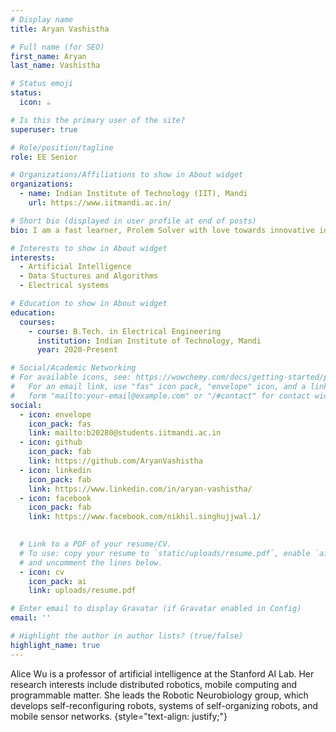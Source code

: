 ```yaml
---
# Display name
title: Aryan Vashistha

# Full name (for SEO)
first_name: Aryan
last_name: Vashistha

# Status emoji
status:
  icon: ☕️

# Is this the primary user of the site?
superuser: true

# Role/position/tagline
role: EE Senior

# Organizations/Affiliations to show in About widget
organizations:
  - name: Indian Institute of Technology (IIT), Mandi
    url: https://www.iitmandi.ac.in/

# Short bio (displayed in user profile at end of posts)
bio: I am a fast learner, Prolem Solver with love towards innovative ideas.

# Interests to show in About widget
interests:
  - Artificial Intelligence
  - Data Stuctures and Algorithms
  - Electrical systems

# Education to show in About widget
education:
  courses:
    - course: B.Tech. in Electrical Engineering
      institution: Indian Institute of Technology, Mandi
      year: 2020-Present

# Social/Academic Networking
# For available icons, see: https://wowchemy.com/docs/getting-started/page-builder/#icons
#   For an email link, use "fas" icon pack, "envelope" icon, and a link in the
#   form "mailto:your-email@example.com" or "/#contact" for contact widget.
social:
  - icon: envelope
    icon_pack: fas
    link: mailto:b20280@students.iitmandi.ac.in
  - icon: github
    icon_pack: fab
    link: https://github.com/AryanVashistha
  - icon: linkedin
    icon_pack: fab
    link: https://www.linkedin.com/in/aryan-vashistha/
  - icon: facebook
    icon_pack: fab
    link: https://www.facebook.com/nikhil.singhujjwal.1/

    
  # Link to a PDF of your resume/CV.
  # To use: copy your resume to `static/uploads/resume.pdf`, enable `ai` icons in `params.yaml`,
  # and uncomment the lines below.
  - icon: cv
    icon_pack: ai
    link: uploads/resume.pdf

# Enter email to display Gravatar (if Gravatar enabled in Config)
email: ''

# Highlight the author in author lists? (true/false)
highlight_name: true
---
```


Alice Wu is a professor of artificial intelligence at the Stanford AI Lab. Her research interests include distributed robotics, mobile computing and programmable matter. She leads the Robotic Neurobiology group, which develops self-reconfiguring robots, systems of self-organizing robots, and mobile sensor networks.
{style="text-align: justify;"}
